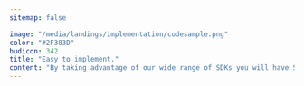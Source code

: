 ```yaml
---
sitemap: false

image: "/media/landings/implementation/codesample.png"
color: "#2F383D"
budicon: 342
title: "Easy to implement."
content: "By taking advantage of our wide range of SDKs you will have Single Sign-On with any Identity Provider running in less than 20 minutes."
---
```


